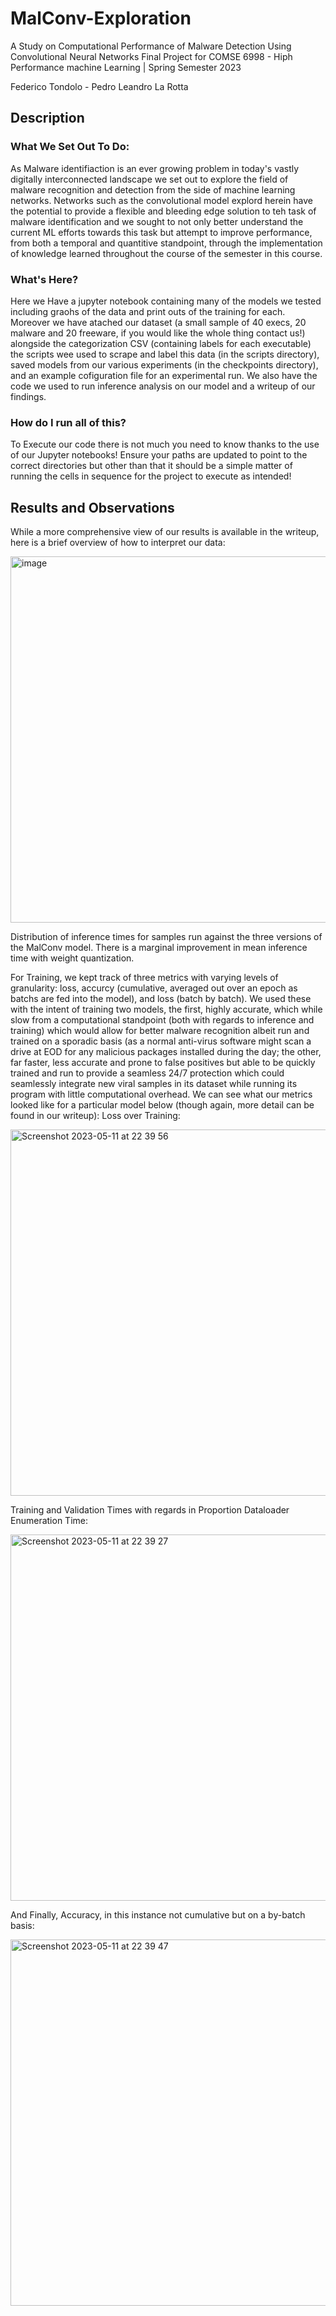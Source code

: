 # MalConv-Exploration
A Study on Computational Performance of Malware Detection Using Convolutional Neural Networks
Final Project for COMSE 6998 - Hiph Performance machine Learning | Spring Semester 2023

Federico Tondolo - Pedro Leandro La Rotta

## Description
### What We Set Out To Do:
As Malware identifiaction is an ever growing problem in today's vastly digitally interconnected landscape we set out to explore the field of malware recognition and detection from the side of machine learning networks. Networks such as the convolutional model explord herein have the potential to provide a flexible and bleeding edge solution to teh task of malware identification and we sought to not only better understand the current ML efforts towards this task but attempt to improve performance, from both a temporal and quantitive standpoint, through the implementation of knowledge learned throughout the course of the semester in this course.

### What's Here?
Here we Have a jupyter notebook containing many of the models we tested including graohs of the data and print outs of the training for each. Moreover we have atached our dataset (a small sample of 40 execs, 20 malware and 20 freeware, if you would like the whole thing contact us!) alongside the categorization CSV (containing labels for each executable) the scripts wee used to scrape and label this data (in the scripts directory), saved models from our various experiments (in the checkpoints directory), and an example cofiguration file for an experimental run. We also have the code we used to run inference analysis on our model and a writeup of our findings.

### How do I run all of this?
To Execute our code there is not much you need to know thanks to the use of our Jupyter notebooks! Ensure your paths are updated to point to the correct directories but other than that it should be a simple matter of running the cells in sequence for the project to execute as intended!

## Results and Observations
While a more comprehensive view of our results is available in the writeup, here is a brief overview of how to interpret our data:

<img width="586" alt="image" src="https://github.com/ftondolo/MalConv-Exploration/assets/20714356/ec6c4b5d-5b91-4e15-b1da-af8d687eb0e4">

Distribution of inference times for samples run against the three versions of the MalConv model. There is a marginal improvement in mean inference time with weight quantization.

For Training, we kept track of three metrics with varying levels of granularity: loss, accurcy (cumulative, averaged out over an epoch as batchs are fed into the model), and loss (batch by batch). We used these with the intent of training two models, the first, highly accurate, which while slow from a computational standpoint (both with regards to inference and training) which would allow for better malware recognition albeit run and trained on a sporadic basis (as a normal anti-virus software might scan a drive at EOD for any malicious packages installed during the day; the other, far faster, less accurate and prone to false positives but able to be quickly trained and run to provide a seamless 24/7 protection which could seamlessly integrate new viral samples in its dataset while running its program with little computational overhead.
We can see what our metrics looked like for a particular model below (though again, more detail can be found in our writeup):
Loss over Training:

<img width="586" alt="Screenshot 2023-05-11 at 22 39 56" src="https://github.com/ftondolo/MalConv-Exploration/assets/51007153/1dbe7e66-cd28-49d7-a1fd-5aae18c48d69">

Training and Validation Times with regards in Proportion Dataloader Enumeration Time:

<img width="586" alt="Screenshot 2023-05-11 at 22 39 27" src="https://github.com/ftondolo/MalConv-Exploration/assets/51007153/a6958cc3-4927-4bba-8b2d-ed0894eccbce">

And Finally, Accuracy, in this instance not cumulative but on a by-batch basis:

<img width="586" alt="Screenshot 2023-05-11 at 22 39 47" src="https://github.com/ftondolo/MalConv-Exploration/assets/51007153/e0a2baba-4d90-4273-82c3-dc122d6c3efa">
